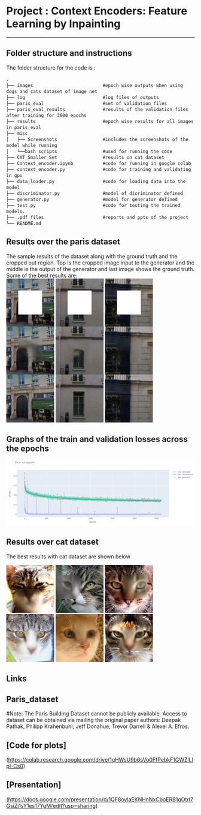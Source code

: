 # Project : Context Encoders: Feature Learning by Inpainting
---
## Folder structure and instructions
The folder structure for the code is :

    .
    ├── images                          #epoch wise outputs when using dogs and cats dataset of image net
    ├── log                             #log files of outputs
    ├── paris_eval                      #set of validation files
    ├── paris_eval_results              #results of the validation files after training for 3000 epochs
    ├── results                         #epoch wise results for all images in paris_eval
    ├── misc                 
    │   ├── Screenshots                 #includes the screenshots of the model while running
    │   └──bash scripts                 #used for running the code
    ├── CAT_Smaller_Set                 #results on cat dataset
    ├── Context_encoder.ipynb           #code for running in google colab
    ├── context_encoder.py              #code for training and validating in gpu
    ├── data_loader.py                  #code for loading data into the model
    ├── discriminator.py                #model of dicriminator defined
    ├── generator.py                    #model for generator defined
    ├── test.py                         #code for testing the trained models.
    ├── .pdf files                      #reports and ppts of the project
    └── README.md

## Results over the paris dataset
The sample results of the dataset along with the ground truth and the cropped out region. Top is the cropped image input to the generator and the middle is the output of the generator and last image shows the ground truth.
Some of the best results are:<br/>
![](paris_eval_results/im-11.jpg)
![](paris_eval_results/im-17.jpg)
![](paris_eval_results/im-25.jpg)

## Graphs of the train and validation losses across the epochs
![](misc/output.PNG)

## Results over cat dataset
The best results with cat dataset are shown below

![](CAT_Smaller_Set/49350.jpg)
![](CAT_Smaller_Set/49300.jpg)
![](CAT_Smaller_Set/46000.jpg)
![](CAT_Smaller_Set/49950.jpg)
![](CAT_Smaller_Set/49850.jpg)
![](CAT_Smaller_Set/49650.jpg)

## Links
## Paris_dataset
#Note:
The Paris Building Dataset cannot be publicly available .Access to dataset can be obtained via mailing the original paper authors: Deepak Pathak, Philipp Krahenbuhl, Jeff Donahue, Trevor Darrell & Alexei A. Efros.
## [Code for plots]
(https://colab.research.google.com/drive/1qHWsU9b6sVo0FfPebkF1GWZlLIpI-Cs0)<br/>
## [Presentation]
(https://docs.google.com/presentation/d/1QF8oylaEKNHnNxCboERB1qOtrI7GsiZj1sY1es17YgM/edit?usp=sharing)<br/>
